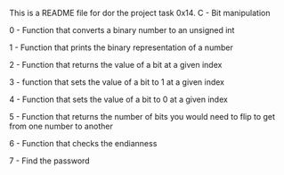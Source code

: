 This is a README file for dor the project task 0x14. C - Bit manipulation

0 - Function that converts a binary number to an unsigned int

1 - Function that prints the binary representation of a number

2 - Function that returns the value of a bit at a given index

3 - function that sets the value of a bit to 1 at a given index

4 - Function that sets the value of a bit to 0 at a given index

5 - Function that returns the number of bits you would need to flip to get from one number to another

6 - Function that checks the endianness

7 - Find the password
